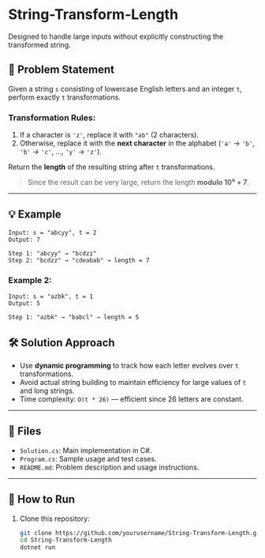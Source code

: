 # String-Transform-Length
Designed to handle large inputs without explicitly constructing the transformed string.

## 🧩 Problem Statement
Given a string `s` consisting of lowercase English letters and an integer `t`, perform exactly `t` transformations.

### Transformation Rules:
1. If a character is `'z'`, replace it with `"ab"` (2 characters).
2. Otherwise, replace it with the **next character** in the alphabet (`'a'` → `'b'`, `'b'` → `'c'`, ..., `'y'` → `'z'`).

Return the **length** of the resulting string after `t` transformations.

> Since the result can be very large, return the length **modulo 10⁹ + 7**.

---

## 💡 Example
```
Input: s = "abcyy", t = 2
Output: 7

Step 1: "abcyy" → "bcdzz"
Step 2: "bcdzz" → "cdeabab" → length = 7
```
### Example 2:
```
Input: s = "azbk", t = 1
Output: 5

Step 1: "azbk" → "babcl" → length = 5
```
## 🛠️ Solution Approach

- Use **dynamic programming** to track how each letter evolves over `t` transformations.
- Avoid actual string building to maintain efficiency for large values of `t` and long strings.
- Time complexity: `O(t * 26)` — efficient since 26 letters are constant.

---

## 📁 Files

- `Solution.cs`: Main implementation in C#.
- `Program.cs`: Sample usage and test cases.
- `README.md`: Problem description and usage instructions.

---

## 🚀 How to Run

1. Clone this repository:
   ```bash
   git clone https://github.com/yourusername/String-Transform-Length.git
   cd String-Transform-Length
   dotnet run
   ```
   
